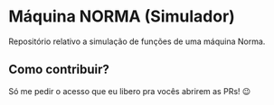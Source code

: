# Máquina NORMA (Simulador)
Repositório relativo a simulação de funções de uma máquina Norma.

## Como contribuir?
Só me pedir o acesso que eu libero pra vocês abrirem as PRs! 😉

